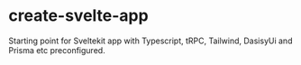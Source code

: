 # create-svelte-app
Starting point for Sveltekit app with Typescript, tRPC, Tailwind, DasisyUi and Prisma etc preconfigured.
